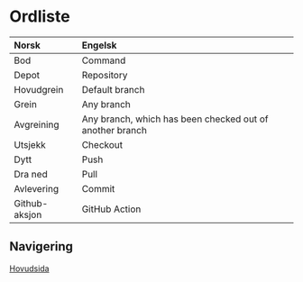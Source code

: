 # Ordliste

|Norsk           | Engelsk |
|:--             | :-- |
|Bod             | Command|
|Depot           | Repository|
|Hovudgrein      | Default branch|
|Grein           | Any branch|
|Avgreining      | Any branch, which has been checked out of another branch|
|Utsjekk         | Checkout|
|Dytt            | Push|
|Dra ned         | Pull|
|Avlevering      | Commit|
|Github-aksjon   | GitHub Action|

## Navigering
[Hovudsida](../README.md)